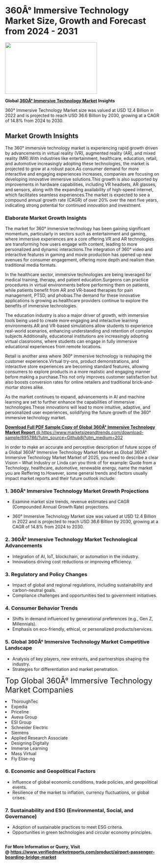 <H1>360Â° Immersive Technology Market Size, Growth and Forecast from 2024 - 2031</H1><img class="aligncenter size-medium wp-image-584254" src="https://thirdeyenews.in/wp-content/uploads/2024/09/Global-Market-Research-300x168.jpeg" alt="" width="300" height="168" /><p><strong>Global&nbsp;<a href="https://www.marketsizeandtrends.com/download-sample/895786/?utm_source=Github8j?utm_medium=202">360Â° Immersive Technology Market</a> Insights</strong></p><p>360° Immersive Technology Market size was valued at USD 12.4 Billion in 2022 and is projected to reach USD 36.6 Billion by 2030, growing at a CAGR of 14.8% from 2024 to 2030.</p><p><h2>Market Growth Insights</h2> <p>The 360° immersive technology market is experiencing rapid growth driven by advancements in virtual reality (VR), augmented reality (AR), and mixed reality (MR).With industries like entertainment, healthcare, education, retail, and automotive increasingly adopting these technologies, the market is projected to grow at a robust pace.As consumer demand for more interactive and engaging experiences increases, companies are focusing on developing innovative immersive solutions.This growth is also supported by improvements in hardware capabilities, including VR headsets, AR glasses, and sensors, along with the expanding availability of high-speed internet, which facilitates seamless experiences.The market is expected to see a compound annual growth rate (CAGR) of over 20% over the next five years, indicating strong potential for continued innovation and investment.</p> <p><a href="#"></a></p> <h3>Elaborate Market Growth Insights</h3> <p>The market for 360° immersive technology has been gaining significant momentum, particularly in sectors such as entertainment and gaming, where immersive experiences are a core offering.VR and AR technologies are transforming how users engage with content, leading to more personalized and dynamic interactions.The integration of 360° video and interactive features in gaming and movie production has opened up new avenues for consumer engagement, offering more depth and realism than traditional media formats.</p> <p>In the healthcare sector, immersive technologies are being leveraged for medical training, therapy, and patient education.Surgeons can practice procedures in virtual environments before performing them on patients, while patients benefit from AR and VR-based therapies for pain management, PTSD, and phobias.The demand for these innovative applications is growing as healthcare providers continue to explore the benefits of immersive technologies.</p> <p>The education industry is also a major driver of growth, with immersive tools being used to create more engaging and interactive learning environments.AR and VR-based simulations allow students to experience real-world scenarios, enhancing understanding and retention of complex subjects.Additionally, educational institutions are increasingly adopting virtual classrooms, where students can engage in fully immersive educational experiences from remote locations.</p> <p>Retail is another area where 360° immersive technology is reshaping the customer experience.Virtual try-ons, product demonstrations, and interactive store experiences are becoming standard features, allowing consumers to explore products in a more realistic and engaging manner before making a purchase.This not only improves customer satisfaction but also boosts conversion rates for online retailers and traditional brick-and-mortar stores alike.</p> <p>As the market continues to expand, advancements in AI and machine learning are set to further enhance the capabilities of immersive technologies.These innovations will lead to more intuitive, adaptive, and personalized user experiences, solidifying the future growth of the 360° immersive technology market.</p> <p><a href="#"></p><p><span class=""><strong>Download Full PDF Sample Copy of Global 360Â° Immersive Technology Market Report</strong> @ <a href="https://www.marketsizeandtrends.com/download-sample/895786/?utm_source=Github8j?utm_medium=202" target="_blank">https://www.marketsizeandtrends.com/download-sample/895786/?utm_source=Github8j?utm_medium=202</a></span></p><p>In order to make an accurate and perceptive description of future scope of a Global&nbsp;360Â° Immersive Technology Market Market as Global&nbsp;360Â° Immersive Technology Market Market of 2025, you need to describe a clear Vision &ndash; What Industry or Linda can you think of for example: Quote from a Technology, healthcare, automotive, renewable energy, name the market you are Reffering to.However, some general trends and factors usually impact market reports and their future outlook include:</p><h3>1.&nbsp;<strong>360Â° Immersive Technology Market Growth Projections</strong></h3><ul><li>Examine market size trends, revenue estimates and CAGR (Compounded Annual Growth Rate) projections.</li><li><p>360° Immersive Technology Market size was valued at USD 12.4 Billion in 2022 and is projected to reach USD 36.6 Billion by 2030, growing at a CAGR of 14.8% from 2024 to 2030.</p></li></ul><h3>2.&nbsp;<strong>360Â° Immersive Technology Market Technological Advancements</strong></h3><ul><li>Integration of AI, IoT, blockchain, or automation in the industry.</li><li>Innovations driving cost reductions or improving efficiency.</li></ul><h3>3.&nbsp;<strong>Regulatory and Policy Changes</strong></h3><ul><li>Impact of global and regional regulations, including sustainability and carbon-neutral goals.</li><li>Compliance challenges and opportunities tied to government initiatives.</li></ul><h3>4.&nbsp;<strong>Consumer Behavior Trends</strong></h3><ul><li>Shifts in demand influenced by generational preferences (e.g., Gen Z, Millennials).</li><li>Emphasis on eco-friendly, ethical, or personalized products/services.</li></ul><h3>5.&nbsp;<strong>Global 360Â° Immersive Technology Market Competitive Landscape</strong></h3><ul><li>Analysis of key players, new entrants, and partnerships shaping the industry.</li><li>Strategies for differentiation and market penetration.</li></ul><p data-pm-slice="1 1 []"><span style="color: inherit; font-family: inherit; font-size: 25px;">Top Global 360Â° Immersive Technology Market Companies</span></p><div class="" data-test-id=""><p><li>ThoroughTec</li><li> Expedia</li><li> Priceline</li><li> Aveva Group</li><li> ESI Group</li><li> Schneider Electric</li><li> Siemens</li><li> Applied Research Associate</li><li> Designing Digitally</li><li> Immerse Learning</li><li> Mass Virtual</li><li> Fly Elise-ng</li></p></div><h3>6.&nbsp;<strong>Economic and Geopolitical Factors</strong></h3><ul><li>Influence of global economic conditions, trade policies, and geopolitical events.</li><li>Resilience of the market to inflation, currency fluctuations, or global crises.</li></ul><h3>7.&nbsp;<strong>Sustainability and ESG (Environmental, Social, and Governance)</strong></h3><ul><li>Adoption of sustainable practices to meet ESG criteria.</li><li>Opportunities in green technologies and circular economy principles.</li></ul><h2><strong style="font-size: 14px;">For More Information or Query, Visit @&nbsp;</strong><a style="background-color: #ffffff; font-size: 14px;" href="https://www.marketsizeandtrends.com/report/360Â°-immersive-technology-market/" target="_blank">https://www.verifiedmarketreports.com/product/airport-passenger-boarding-bridge-market</a></h2>
